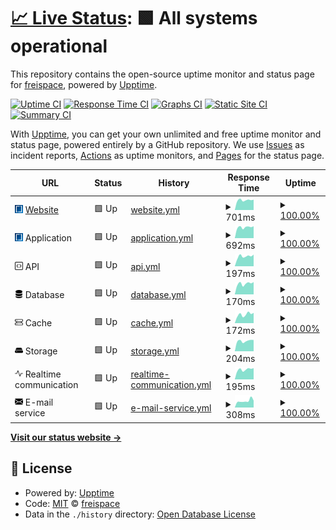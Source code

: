 # [📈 Live Status](https://status.freispace.com): <!--live status--> **🟩 All systems operational**

This repository contains the open-source uptime monitor and status page for [freispace](https://status.freispace.com), powered by [Upptime](https://github.com/upptime/upptime).

[![Uptime CI](https://github.com/freispace/uptime-status/workflows/Uptime%20CI/badge.svg)](https://github.com/freispace/uptime-status/actions?query=workflow%3A%22Uptime+CI%22)
[![Response Time CI](https://github.com/freispace/uptime-status/workflows/Response%20Time%20CI/badge.svg)](https://github.com/freispace/uptime-status/actions?query=workflow%3A%22Response+Time+CI%22)
[![Graphs CI](https://github.com/freispace/uptime-status/workflows/Graphs%20CI/badge.svg)](https://github.com/freispace/uptime-status/actions?query=workflow%3A%22Graphs+CI%22)
[![Static Site CI](https://github.com/freispace/uptime-status/workflows/Static%20Site%20CI/badge.svg)](https://github.com/freispace/uptime-status/actions?query=workflow%3A%22Static+Site+CI%22)
[![Summary CI](https://github.com/freispace/uptime-status/workflows/Summary%20CI/badge.svg)](https://github.com/freispace/uptime-status/actions?query=workflow%3A%22Summary+CI%22)

With [Upptime](https://upptime.js.org), you can get your own unlimited and free uptime monitor and status page, powered entirely by a GitHub repository. We use [Issues](https://github.com/freispace/uptime-status/issues) as incident reports, [Actions](https://github.com/freispace/uptime-status/actions) as uptime monitors, and [Pages](https://status.freispace.com) for the status page.

<!--start: status pages-->
<!-- This summary is generated by Upptime (https://github.com/upptime/upptime) -->
<!-- Do not edit this manually, your changes will be overwritten -->
<!-- prettier-ignore -->
| URL | Status | History | Response Time | Uptime |
| --- | ------ | ------- | ------------- | ------ |
| <img alt="" src="https://raw.githubusercontent.com/freispace/uptime-status/master/assets/favicon.svg" height="13"> [Website](https://freispace.com/de/) | 🟩 Up | [website.yml](https://github.com/freispace/uptime-status/commits/HEAD/history/website.yml) | <details><summary><img alt="Response time graph" src="./graphs/website/response-time-week.png" height="20"> 701ms</summary><br><a href="https://status.freispace.com/history/website"><img alt="Response time 954" src="https://img.shields.io/endpoint?url=https%3A%2F%2Fraw.githubusercontent.com%2Ffreispace%2Fuptime-status%2FHEAD%2Fapi%2Fwebsite%2Fresponse-time.json"></a><br><a href="https://status.freispace.com/history/website"><img alt="24-hour response time 730" src="https://img.shields.io/endpoint?url=https%3A%2F%2Fraw.githubusercontent.com%2Ffreispace%2Fuptime-status%2FHEAD%2Fapi%2Fwebsite%2Fresponse-time-day.json"></a><br><a href="https://status.freispace.com/history/website"><img alt="7-day response time 701" src="https://img.shields.io/endpoint?url=https%3A%2F%2Fraw.githubusercontent.com%2Ffreispace%2Fuptime-status%2FHEAD%2Fapi%2Fwebsite%2Fresponse-time-week.json"></a><br><a href="https://status.freispace.com/history/website"><img alt="30-day response time 797" src="https://img.shields.io/endpoint?url=https%3A%2F%2Fraw.githubusercontent.com%2Ffreispace%2Fuptime-status%2FHEAD%2Fapi%2Fwebsite%2Fresponse-time-month.json"></a><br><a href="https://status.freispace.com/history/website"><img alt="1-year response time 954" src="https://img.shields.io/endpoint?url=https%3A%2F%2Fraw.githubusercontent.com%2Ffreispace%2Fuptime-status%2FHEAD%2Fapi%2Fwebsite%2Fresponse-time-year.json"></a></details> | <details><summary><a href="https://status.freispace.com/history/website">100.00%</a></summary><a href="https://status.freispace.com/history/website"><img alt="All-time uptime 100.00%" src="https://img.shields.io/endpoint?url=https%3A%2F%2Fraw.githubusercontent.com%2Ffreispace%2Fuptime-status%2FHEAD%2Fapi%2Fwebsite%2Fuptime.json"></a><br><a href="https://status.freispace.com/history/website"><img alt="24-hour uptime 100.00%" src="https://img.shields.io/endpoint?url=https%3A%2F%2Fraw.githubusercontent.com%2Ffreispace%2Fuptime-status%2FHEAD%2Fapi%2Fwebsite%2Fuptime-day.json"></a><br><a href="https://status.freispace.com/history/website"><img alt="7-day uptime 100.00%" src="https://img.shields.io/endpoint?url=https%3A%2F%2Fraw.githubusercontent.com%2Ffreispace%2Fuptime-status%2FHEAD%2Fapi%2Fwebsite%2Fuptime-week.json"></a><br><a href="https://status.freispace.com/history/website"><img alt="30-day uptime 100.00%" src="https://img.shields.io/endpoint?url=https%3A%2F%2Fraw.githubusercontent.com%2Ffreispace%2Fuptime-status%2FHEAD%2Fapi%2Fwebsite%2Fuptime-month.json"></a><br><a href="https://status.freispace.com/history/website"><img alt="1-year uptime 100.00%" src="https://img.shields.io/endpoint?url=https%3A%2F%2Fraw.githubusercontent.com%2Ffreispace%2Fuptime-status%2FHEAD%2Fapi%2Fwebsite%2Fuptime-year.json"></a></details>
| <img alt="" src="https://raw.githubusercontent.com/freispace/uptime-status/master/assets/favicon.svg" height="13"> Application | 🟩 Up | [application.yml](https://github.com/freispace/uptime-status/commits/HEAD/history/application.yml) | <details><summary><img alt="Response time graph" src="./graphs/application/response-time-week.png" height="20"> 692ms</summary><br><a href="https://status.freispace.com/history/application"><img alt="Response time 773" src="https://img.shields.io/endpoint?url=https%3A%2F%2Fraw.githubusercontent.com%2Ffreispace%2Fuptime-status%2FHEAD%2Fapi%2Fapplication%2Fresponse-time.json"></a><br><a href="https://status.freispace.com/history/application"><img alt="24-hour response time 753" src="https://img.shields.io/endpoint?url=https%3A%2F%2Fraw.githubusercontent.com%2Ffreispace%2Fuptime-status%2FHEAD%2Fapi%2Fapplication%2Fresponse-time-day.json"></a><br><a href="https://status.freispace.com/history/application"><img alt="7-day response time 692" src="https://img.shields.io/endpoint?url=https%3A%2F%2Fraw.githubusercontent.com%2Ffreispace%2Fuptime-status%2FHEAD%2Fapi%2Fapplication%2Fresponse-time-week.json"></a><br><a href="https://status.freispace.com/history/application"><img alt="30-day response time 639" src="https://img.shields.io/endpoint?url=https%3A%2F%2Fraw.githubusercontent.com%2Ffreispace%2Fuptime-status%2FHEAD%2Fapi%2Fapplication%2Fresponse-time-month.json"></a><br><a href="https://status.freispace.com/history/application"><img alt="1-year response time 773" src="https://img.shields.io/endpoint?url=https%3A%2F%2Fraw.githubusercontent.com%2Ffreispace%2Fuptime-status%2FHEAD%2Fapi%2Fapplication%2Fresponse-time-year.json"></a></details> | <details><summary><a href="https://status.freispace.com/history/application">100.00%</a></summary><a href="https://status.freispace.com/history/application"><img alt="All-time uptime 100.00%" src="https://img.shields.io/endpoint?url=https%3A%2F%2Fraw.githubusercontent.com%2Ffreispace%2Fuptime-status%2FHEAD%2Fapi%2Fapplication%2Fuptime.json"></a><br><a href="https://status.freispace.com/history/application"><img alt="24-hour uptime 100.00%" src="https://img.shields.io/endpoint?url=https%3A%2F%2Fraw.githubusercontent.com%2Ffreispace%2Fuptime-status%2FHEAD%2Fapi%2Fapplication%2Fuptime-day.json"></a><br><a href="https://status.freispace.com/history/application"><img alt="7-day uptime 100.00%" src="https://img.shields.io/endpoint?url=https%3A%2F%2Fraw.githubusercontent.com%2Ffreispace%2Fuptime-status%2FHEAD%2Fapi%2Fapplication%2Fuptime-week.json"></a><br><a href="https://status.freispace.com/history/application"><img alt="30-day uptime 100.00%" src="https://img.shields.io/endpoint?url=https%3A%2F%2Fraw.githubusercontent.com%2Ffreispace%2Fuptime-status%2FHEAD%2Fapi%2Fapplication%2Fuptime-month.json"></a><br><a href="https://status.freispace.com/history/application"><img alt="1-year uptime 100.00%" src="https://img.shields.io/endpoint?url=https%3A%2F%2Fraw.githubusercontent.com%2Ffreispace%2Fuptime-status%2FHEAD%2Fapi%2Fapplication%2Fuptime-year.json"></a></details>
| <img alt="" src="https://raw.githubusercontent.com/freispace/uptime-status/master/assets/api.svg" height="13"> API | 🟩 Up | [api.yml](https://github.com/freispace/uptime-status/commits/HEAD/history/api.yml) | <details><summary><img alt="Response time graph" src="./graphs/api/response-time-week.png" height="20"> 197ms</summary><br><a href="https://status.freispace.com/history/api"><img alt="Response time 185" src="https://img.shields.io/endpoint?url=https%3A%2F%2Fraw.githubusercontent.com%2Ffreispace%2Fuptime-status%2FHEAD%2Fapi%2Fapi%2Fresponse-time.json"></a><br><a href="https://status.freispace.com/history/api"><img alt="24-hour response time 230" src="https://img.shields.io/endpoint?url=https%3A%2F%2Fraw.githubusercontent.com%2Ffreispace%2Fuptime-status%2FHEAD%2Fapi%2Fapi%2Fresponse-time-day.json"></a><br><a href="https://status.freispace.com/history/api"><img alt="7-day response time 197" src="https://img.shields.io/endpoint?url=https%3A%2F%2Fraw.githubusercontent.com%2Ffreispace%2Fuptime-status%2FHEAD%2Fapi%2Fapi%2Fresponse-time-week.json"></a><br><a href="https://status.freispace.com/history/api"><img alt="30-day response time 178" src="https://img.shields.io/endpoint?url=https%3A%2F%2Fraw.githubusercontent.com%2Ffreispace%2Fuptime-status%2FHEAD%2Fapi%2Fapi%2Fresponse-time-month.json"></a><br><a href="https://status.freispace.com/history/api"><img alt="1-year response time 185" src="https://img.shields.io/endpoint?url=https%3A%2F%2Fraw.githubusercontent.com%2Ffreispace%2Fuptime-status%2FHEAD%2Fapi%2Fapi%2Fresponse-time-year.json"></a></details> | <details><summary><a href="https://status.freispace.com/history/api">100.00%</a></summary><a href="https://status.freispace.com/history/api"><img alt="All-time uptime 100.00%" src="https://img.shields.io/endpoint?url=https%3A%2F%2Fraw.githubusercontent.com%2Ffreispace%2Fuptime-status%2FHEAD%2Fapi%2Fapi%2Fuptime.json"></a><br><a href="https://status.freispace.com/history/api"><img alt="24-hour uptime 100.00%" src="https://img.shields.io/endpoint?url=https%3A%2F%2Fraw.githubusercontent.com%2Ffreispace%2Fuptime-status%2FHEAD%2Fapi%2Fapi%2Fuptime-day.json"></a><br><a href="https://status.freispace.com/history/api"><img alt="7-day uptime 100.00%" src="https://img.shields.io/endpoint?url=https%3A%2F%2Fraw.githubusercontent.com%2Ffreispace%2Fuptime-status%2FHEAD%2Fapi%2Fapi%2Fuptime-week.json"></a><br><a href="https://status.freispace.com/history/api"><img alt="30-day uptime 100.00%" src="https://img.shields.io/endpoint?url=https%3A%2F%2Fraw.githubusercontent.com%2Ffreispace%2Fuptime-status%2FHEAD%2Fapi%2Fapi%2Fuptime-month.json"></a><br><a href="https://status.freispace.com/history/api"><img alt="1-year uptime 100.00%" src="https://img.shields.io/endpoint?url=https%3A%2F%2Fraw.githubusercontent.com%2Ffreispace%2Fuptime-status%2FHEAD%2Fapi%2Fapi%2Fuptime-year.json"></a></details>
| <img alt="" src="https://raw.githubusercontent.com/freispace/uptime-status/master/assets/db.svg" height="13"> Database | 🟩 Up | [database.yml](https://github.com/freispace/uptime-status/commits/HEAD/history/database.yml) | <details><summary><img alt="Response time graph" src="./graphs/database/response-time-week.png" height="20"> 170ms</summary><br><a href="https://status.freispace.com/history/database"><img alt="Response time 155" src="https://img.shields.io/endpoint?url=https%3A%2F%2Fraw.githubusercontent.com%2Ffreispace%2Fuptime-status%2FHEAD%2Fapi%2Fdatabase%2Fresponse-time.json"></a><br><a href="https://status.freispace.com/history/database"><img alt="24-hour response time 195" src="https://img.shields.io/endpoint?url=https%3A%2F%2Fraw.githubusercontent.com%2Ffreispace%2Fuptime-status%2FHEAD%2Fapi%2Fdatabase%2Fresponse-time-day.json"></a><br><a href="https://status.freispace.com/history/database"><img alt="7-day response time 170" src="https://img.shields.io/endpoint?url=https%3A%2F%2Fraw.githubusercontent.com%2Ffreispace%2Fuptime-status%2FHEAD%2Fapi%2Fdatabase%2Fresponse-time-week.json"></a><br><a href="https://status.freispace.com/history/database"><img alt="30-day response time 155" src="https://img.shields.io/endpoint?url=https%3A%2F%2Fraw.githubusercontent.com%2Ffreispace%2Fuptime-status%2FHEAD%2Fapi%2Fdatabase%2Fresponse-time-month.json"></a><br><a href="https://status.freispace.com/history/database"><img alt="1-year response time 155" src="https://img.shields.io/endpoint?url=https%3A%2F%2Fraw.githubusercontent.com%2Ffreispace%2Fuptime-status%2FHEAD%2Fapi%2Fdatabase%2Fresponse-time-year.json"></a></details> | <details><summary><a href="https://status.freispace.com/history/database">100.00%</a></summary><a href="https://status.freispace.com/history/database"><img alt="All-time uptime 100.00%" src="https://img.shields.io/endpoint?url=https%3A%2F%2Fraw.githubusercontent.com%2Ffreispace%2Fuptime-status%2FHEAD%2Fapi%2Fdatabase%2Fuptime.json"></a><br><a href="https://status.freispace.com/history/database"><img alt="24-hour uptime 100.00%" src="https://img.shields.io/endpoint?url=https%3A%2F%2Fraw.githubusercontent.com%2Ffreispace%2Fuptime-status%2FHEAD%2Fapi%2Fdatabase%2Fuptime-day.json"></a><br><a href="https://status.freispace.com/history/database"><img alt="7-day uptime 100.00%" src="https://img.shields.io/endpoint?url=https%3A%2F%2Fraw.githubusercontent.com%2Ffreispace%2Fuptime-status%2FHEAD%2Fapi%2Fdatabase%2Fuptime-week.json"></a><br><a href="https://status.freispace.com/history/database"><img alt="30-day uptime 100.00%" src="https://img.shields.io/endpoint?url=https%3A%2F%2Fraw.githubusercontent.com%2Ffreispace%2Fuptime-status%2FHEAD%2Fapi%2Fdatabase%2Fuptime-month.json"></a><br><a href="https://status.freispace.com/history/database"><img alt="1-year uptime 100.00%" src="https://img.shields.io/endpoint?url=https%3A%2F%2Fraw.githubusercontent.com%2Ffreispace%2Fuptime-status%2FHEAD%2Fapi%2Fdatabase%2Fuptime-year.json"></a></details>
| <img alt="" src="https://raw.githubusercontent.com/freispace/uptime-status/master/assets/cache.svg" height="13"> Cache | 🟩 Up | [cache.yml](https://github.com/freispace/uptime-status/commits/HEAD/history/cache.yml) | <details><summary><img alt="Response time graph" src="./graphs/cache/response-time-week.png" height="20"> 172ms</summary><br><a href="https://status.freispace.com/history/cache"><img alt="Response time 153" src="https://img.shields.io/endpoint?url=https%3A%2F%2Fraw.githubusercontent.com%2Ffreispace%2Fuptime-status%2FHEAD%2Fapi%2Fcache%2Fresponse-time.json"></a><br><a href="https://status.freispace.com/history/cache"><img alt="24-hour response time 202" src="https://img.shields.io/endpoint?url=https%3A%2F%2Fraw.githubusercontent.com%2Ffreispace%2Fuptime-status%2FHEAD%2Fapi%2Fcache%2Fresponse-time-day.json"></a><br><a href="https://status.freispace.com/history/cache"><img alt="7-day response time 172" src="https://img.shields.io/endpoint?url=https%3A%2F%2Fraw.githubusercontent.com%2Ffreispace%2Fuptime-status%2FHEAD%2Fapi%2Fcache%2Fresponse-time-week.json"></a><br><a href="https://status.freispace.com/history/cache"><img alt="30-day response time 154" src="https://img.shields.io/endpoint?url=https%3A%2F%2Fraw.githubusercontent.com%2Ffreispace%2Fuptime-status%2FHEAD%2Fapi%2Fcache%2Fresponse-time-month.json"></a><br><a href="https://status.freispace.com/history/cache"><img alt="1-year response time 153" src="https://img.shields.io/endpoint?url=https%3A%2F%2Fraw.githubusercontent.com%2Ffreispace%2Fuptime-status%2FHEAD%2Fapi%2Fcache%2Fresponse-time-year.json"></a></details> | <details><summary><a href="https://status.freispace.com/history/cache">100.00%</a></summary><a href="https://status.freispace.com/history/cache"><img alt="All-time uptime 100.00%" src="https://img.shields.io/endpoint?url=https%3A%2F%2Fraw.githubusercontent.com%2Ffreispace%2Fuptime-status%2FHEAD%2Fapi%2Fcache%2Fuptime.json"></a><br><a href="https://status.freispace.com/history/cache"><img alt="24-hour uptime 100.00%" src="https://img.shields.io/endpoint?url=https%3A%2F%2Fraw.githubusercontent.com%2Ffreispace%2Fuptime-status%2FHEAD%2Fapi%2Fcache%2Fuptime-day.json"></a><br><a href="https://status.freispace.com/history/cache"><img alt="7-day uptime 100.00%" src="https://img.shields.io/endpoint?url=https%3A%2F%2Fraw.githubusercontent.com%2Ffreispace%2Fuptime-status%2FHEAD%2Fapi%2Fcache%2Fuptime-week.json"></a><br><a href="https://status.freispace.com/history/cache"><img alt="30-day uptime 100.00%" src="https://img.shields.io/endpoint?url=https%3A%2F%2Fraw.githubusercontent.com%2Ffreispace%2Fuptime-status%2FHEAD%2Fapi%2Fcache%2Fuptime-month.json"></a><br><a href="https://status.freispace.com/history/cache"><img alt="1-year uptime 100.00%" src="https://img.shields.io/endpoint?url=https%3A%2F%2Fraw.githubusercontent.com%2Ffreispace%2Fuptime-status%2FHEAD%2Fapi%2Fcache%2Fuptime-year.json"></a></details>
| <img alt="" src="https://raw.githubusercontent.com/freispace/uptime-status/master/assets/storage.svg" height="13"> Storage | 🟩 Up | [storage.yml](https://github.com/freispace/uptime-status/commits/HEAD/history/storage.yml) | <details><summary><img alt="Response time graph" src="./graphs/storage/response-time-week.png" height="20"> 204ms</summary><br><a href="https://status.freispace.com/history/storage"><img alt="Response time 207" src="https://img.shields.io/endpoint?url=https%3A%2F%2Fraw.githubusercontent.com%2Ffreispace%2Fuptime-status%2FHEAD%2Fapi%2Fstorage%2Fresponse-time.json"></a><br><a href="https://status.freispace.com/history/storage"><img alt="24-hour response time 222" src="https://img.shields.io/endpoint?url=https%3A%2F%2Fraw.githubusercontent.com%2Ffreispace%2Fuptime-status%2FHEAD%2Fapi%2Fstorage%2Fresponse-time-day.json"></a><br><a href="https://status.freispace.com/history/storage"><img alt="7-day response time 204" src="https://img.shields.io/endpoint?url=https%3A%2F%2Fraw.githubusercontent.com%2Ffreispace%2Fuptime-status%2FHEAD%2Fapi%2Fstorage%2Fresponse-time-week.json"></a><br><a href="https://status.freispace.com/history/storage"><img alt="30-day response time 182" src="https://img.shields.io/endpoint?url=https%3A%2F%2Fraw.githubusercontent.com%2Ffreispace%2Fuptime-status%2FHEAD%2Fapi%2Fstorage%2Fresponse-time-month.json"></a><br><a href="https://status.freispace.com/history/storage"><img alt="1-year response time 207" src="https://img.shields.io/endpoint?url=https%3A%2F%2Fraw.githubusercontent.com%2Ffreispace%2Fuptime-status%2FHEAD%2Fapi%2Fstorage%2Fresponse-time-year.json"></a></details> | <details><summary><a href="https://status.freispace.com/history/storage">100.00%</a></summary><a href="https://status.freispace.com/history/storage"><img alt="All-time uptime 100.00%" src="https://img.shields.io/endpoint?url=https%3A%2F%2Fraw.githubusercontent.com%2Ffreispace%2Fuptime-status%2FHEAD%2Fapi%2Fstorage%2Fuptime.json"></a><br><a href="https://status.freispace.com/history/storage"><img alt="24-hour uptime 100.00%" src="https://img.shields.io/endpoint?url=https%3A%2F%2Fraw.githubusercontent.com%2Ffreispace%2Fuptime-status%2FHEAD%2Fapi%2Fstorage%2Fuptime-day.json"></a><br><a href="https://status.freispace.com/history/storage"><img alt="7-day uptime 100.00%" src="https://img.shields.io/endpoint?url=https%3A%2F%2Fraw.githubusercontent.com%2Ffreispace%2Fuptime-status%2FHEAD%2Fapi%2Fstorage%2Fuptime-week.json"></a><br><a href="https://status.freispace.com/history/storage"><img alt="30-day uptime 100.00%" src="https://img.shields.io/endpoint?url=https%3A%2F%2Fraw.githubusercontent.com%2Ffreispace%2Fuptime-status%2FHEAD%2Fapi%2Fstorage%2Fuptime-month.json"></a><br><a href="https://status.freispace.com/history/storage"><img alt="1-year uptime 100.00%" src="https://img.shields.io/endpoint?url=https%3A%2F%2Fraw.githubusercontent.com%2Ffreispace%2Fuptime-status%2FHEAD%2Fapi%2Fstorage%2Fuptime-year.json"></a></details>
| <img alt="" src="https://raw.githubusercontent.com/freispace/uptime-status/master/assets/sse.svg" height="13"> Realtime communication | 🟩 Up | [realtime-communication.yml](https://github.com/freispace/uptime-status/commits/HEAD/history/realtime-communication.yml) | <details><summary><img alt="Response time graph" src="./graphs/realtime-communication/response-time-week.png" height="20"> 195ms</summary><br><a href="https://status.freispace.com/history/realtime-communication"><img alt="Response time 186" src="https://img.shields.io/endpoint?url=https%3A%2F%2Fraw.githubusercontent.com%2Ffreispace%2Fuptime-status%2FHEAD%2Fapi%2Frealtime-communication%2Fresponse-time.json"></a><br><a href="https://status.freispace.com/history/realtime-communication"><img alt="24-hour response time 222" src="https://img.shields.io/endpoint?url=https%3A%2F%2Fraw.githubusercontent.com%2Ffreispace%2Fuptime-status%2FHEAD%2Fapi%2Frealtime-communication%2Fresponse-time-day.json"></a><br><a href="https://status.freispace.com/history/realtime-communication"><img alt="7-day response time 195" src="https://img.shields.io/endpoint?url=https%3A%2F%2Fraw.githubusercontent.com%2Ffreispace%2Fuptime-status%2FHEAD%2Fapi%2Frealtime-communication%2Fresponse-time-week.json"></a><br><a href="https://status.freispace.com/history/realtime-communication"><img alt="30-day response time 178" src="https://img.shields.io/endpoint?url=https%3A%2F%2Fraw.githubusercontent.com%2Ffreispace%2Fuptime-status%2FHEAD%2Fapi%2Frealtime-communication%2Fresponse-time-month.json"></a><br><a href="https://status.freispace.com/history/realtime-communication"><img alt="1-year response time 186" src="https://img.shields.io/endpoint?url=https%3A%2F%2Fraw.githubusercontent.com%2Ffreispace%2Fuptime-status%2FHEAD%2Fapi%2Frealtime-communication%2Fresponse-time-year.json"></a></details> | <details><summary><a href="https://status.freispace.com/history/realtime-communication">100.00%</a></summary><a href="https://status.freispace.com/history/realtime-communication"><img alt="All-time uptime 100.00%" src="https://img.shields.io/endpoint?url=https%3A%2F%2Fraw.githubusercontent.com%2Ffreispace%2Fuptime-status%2FHEAD%2Fapi%2Frealtime-communication%2Fuptime.json"></a><br><a href="https://status.freispace.com/history/realtime-communication"><img alt="24-hour uptime 100.00%" src="https://img.shields.io/endpoint?url=https%3A%2F%2Fraw.githubusercontent.com%2Ffreispace%2Fuptime-status%2FHEAD%2Fapi%2Frealtime-communication%2Fuptime-day.json"></a><br><a href="https://status.freispace.com/history/realtime-communication"><img alt="7-day uptime 100.00%" src="https://img.shields.io/endpoint?url=https%3A%2F%2Fraw.githubusercontent.com%2Ffreispace%2Fuptime-status%2FHEAD%2Fapi%2Frealtime-communication%2Fuptime-week.json"></a><br><a href="https://status.freispace.com/history/realtime-communication"><img alt="30-day uptime 100.00%" src="https://img.shields.io/endpoint?url=https%3A%2F%2Fraw.githubusercontent.com%2Ffreispace%2Fuptime-status%2FHEAD%2Fapi%2Frealtime-communication%2Fuptime-month.json"></a><br><a href="https://status.freispace.com/history/realtime-communication"><img alt="1-year uptime 100.00%" src="https://img.shields.io/endpoint?url=https%3A%2F%2Fraw.githubusercontent.com%2Ffreispace%2Fuptime-status%2FHEAD%2Fapi%2Frealtime-communication%2Fuptime-year.json"></a></details>
| <img alt="" src="https://raw.githubusercontent.com/freispace/uptime-status/master/assets/email.svg" height="13"> E-mail service | 🟩 Up | [e-mail-service.yml](https://github.com/freispace/uptime-status/commits/HEAD/history/e-mail-service.yml) | <details><summary><img alt="Response time graph" src="./graphs/e-mail-service/response-time-week.png" height="20"> 308ms</summary><br><a href="https://status.freispace.com/history/e-mail-service"><img alt="Response time 318" src="https://img.shields.io/endpoint?url=https%3A%2F%2Fraw.githubusercontent.com%2Ffreispace%2Fuptime-status%2FHEAD%2Fapi%2Fe-mail-service%2Fresponse-time.json"></a><br><a href="https://status.freispace.com/history/e-mail-service"><img alt="24-hour response time 323" src="https://img.shields.io/endpoint?url=https%3A%2F%2Fraw.githubusercontent.com%2Ffreispace%2Fuptime-status%2FHEAD%2Fapi%2Fe-mail-service%2Fresponse-time-day.json"></a><br><a href="https://status.freispace.com/history/e-mail-service"><img alt="7-day response time 308" src="https://img.shields.io/endpoint?url=https%3A%2F%2Fraw.githubusercontent.com%2Ffreispace%2Fuptime-status%2FHEAD%2Fapi%2Fe-mail-service%2Fresponse-time-week.json"></a><br><a href="https://status.freispace.com/history/e-mail-service"><img alt="30-day response time 299" src="https://img.shields.io/endpoint?url=https%3A%2F%2Fraw.githubusercontent.com%2Ffreispace%2Fuptime-status%2FHEAD%2Fapi%2Fe-mail-service%2Fresponse-time-month.json"></a><br><a href="https://status.freispace.com/history/e-mail-service"><img alt="1-year response time 318" src="https://img.shields.io/endpoint?url=https%3A%2F%2Fraw.githubusercontent.com%2Ffreispace%2Fuptime-status%2FHEAD%2Fapi%2Fe-mail-service%2Fresponse-time-year.json"></a></details> | <details><summary><a href="https://status.freispace.com/history/e-mail-service">100.00%</a></summary><a href="https://status.freispace.com/history/e-mail-service"><img alt="All-time uptime 99.83%" src="https://img.shields.io/endpoint?url=https%3A%2F%2Fraw.githubusercontent.com%2Ffreispace%2Fuptime-status%2FHEAD%2Fapi%2Fe-mail-service%2Fuptime.json"></a><br><a href="https://status.freispace.com/history/e-mail-service"><img alt="24-hour uptime 100.00%" src="https://img.shields.io/endpoint?url=https%3A%2F%2Fraw.githubusercontent.com%2Ffreispace%2Fuptime-status%2FHEAD%2Fapi%2Fe-mail-service%2Fuptime-day.json"></a><br><a href="https://status.freispace.com/history/e-mail-service"><img alt="7-day uptime 100.00%" src="https://img.shields.io/endpoint?url=https%3A%2F%2Fraw.githubusercontent.com%2Ffreispace%2Fuptime-status%2FHEAD%2Fapi%2Fe-mail-service%2Fuptime-week.json"></a><br><a href="https://status.freispace.com/history/e-mail-service"><img alt="30-day uptime 100.00%" src="https://img.shields.io/endpoint?url=https%3A%2F%2Fraw.githubusercontent.com%2Ffreispace%2Fuptime-status%2FHEAD%2Fapi%2Fe-mail-service%2Fuptime-month.json"></a><br><a href="https://status.freispace.com/history/e-mail-service"><img alt="1-year uptime 99.83%" src="https://img.shields.io/endpoint?url=https%3A%2F%2Fraw.githubusercontent.com%2Ffreispace%2Fuptime-status%2FHEAD%2Fapi%2Fe-mail-service%2Fuptime-year.json"></a></details>

<!--end: status pages-->

[**Visit our status website →**](https://status.freispace.com)

## 📄 License

- Powered by: [Upptime](https://github.com/upptime/upptime)
- Code: [MIT](./LICENSE) © [freispace](https://status.freispace.com)
- Data in the `./history` directory: [Open Database License](https://opendatacommons.org/licenses/odbl/1-0/)
